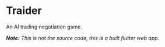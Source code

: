 # Traider
An AI trading negotiation game.

***Note:** This is not the source code, this is a built flutter web app.*
